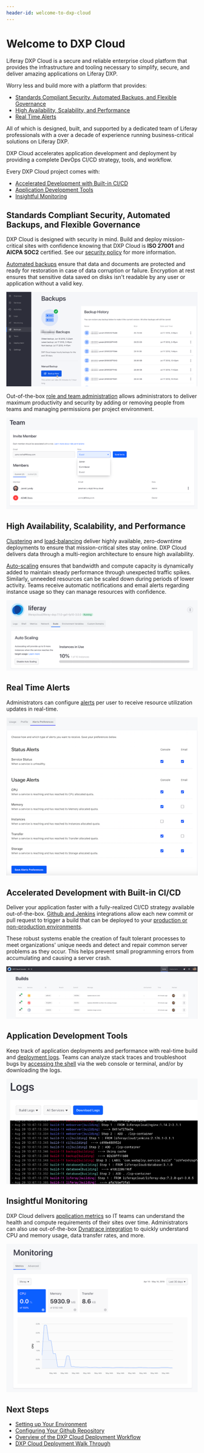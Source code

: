 ```yaml
---
header-id: welcome-to-dxp-cloud
---
```


# Welcome to DXP Cloud

Liferay DXP Cloud is a secure and reliable enterprise cloud platform that 
provides the infrastructure and tooling necessary to simplify, secure, and 
deliver amazing applications on Liferay DXP.

Worry less and build more with a platform that provides:

* [Standards Compliant Security, Automated Backups, and Flexible Governance](#standards-compliant-security-automated-backups-and-flexible-governance)
* [High Availability, Scalability, and Performance](#high-availability-scalability-and-performance)
* [Real Time Alerts](#real-time-alerts)

All of which is designed, built, and supported by a dedicated team of 
Liferay professionals with a over a decade of experience running 
business-critical solutions on Liferay DXP. 

DXP Cloud accelerates application development and deployment by providing a 
complete DevOps CI/CD strategy, tools, and workflow. 

Every DXP Cloud project comes with: 

* [Accelerated Development with Built-in CI/CD](#accelerated-development-with-built-in-cicd)
* [Application Development Tools](#application-development-tools)
* [Insightful Monitoring](#insightful-monitoring)

## Standards Compliant Security, Automated Backups, and Flexible Governance

DXP Cloud is designed with security in mind. Build and deploy mission-critical 
sites with confidence knowing that DXP Cloud is **ISO 27001** and **AICPA SOC2** 
certified. See our 
[security policy](https://www.liferay.com/documents/10182/3292406/Liferay+DXP+Cloud+Data+Security+and+Protection.pdf/78ce7065-9787-1fb2-9c7b-6d7c13f4a3e6?t=1564674972483) 
for more information. 

[Automated backups](../platform-services/backup-service.md) 
ensure that data and documents are protected and ready for restoration in case 
of data corruption or failure. Encryption at rest ensures that sensitive data 
saved on disks isn't readable by any user or application without a valid key. 

![Figure 3: DXP Cloud's backup service preserves and protects your data.](./welcome-to-dxp-cloud/images/backups.png)

Out-of-the-box 
[role and team administration](../manage-and-optimize/team-collaboration-and-access-control.md) 
allows administrators to deliver maximum productivity and security by adding or 
removing people from teams and managing permissions per project environment.

![Figure 4: Manage your project's team members, including their permissions.](./welcome-to-dxp-cloud/images/invite-member.png)

## High Availability, Scalability, and Performance

[Clustering](../using-the-liferay-dxp-service/setting-up-clustering-in-dxp-cloud.md) 
and 
[load-balancing](../infrastructure-and-operations/networking/load-balancer.md) 
deliver highly available, zero-downtime deployments to ensure that 
mission-critical sites stay online. DXP Cloud delivers data through a 
multi-region architecture to ensure high availability. 

[Auto-scaling](../manage-and-optimize/auto-scaling.md) 
ensures that bandwidth and compute capacity is dynamically added to maintain 
steady performance through unexpected traffic spikes. Similarly, unneeded resources can be 
scaled down during periods of lower activity. Teams receive automatic 
notifications and email alerts regarding instance usage so they can manage 
resources with confidence. 

![Figure 5: Auto-scale your servers to meet demand.](./welcome-to-dxp-cloud/images/auto-scaling.png)

## Real Time Alerts

Administrators can configure 
[alerts](../manage-and-optimize/real-time-alerts.md) 
per user to receive resource utilization updates in real-time.

![Figure 6: Administrators can configure real-time alerts.](./welcome-to-dxp-cloud/images/alerts-prefs-page.png)

## Accelerated Development with Built-in CI/CD

Deliver your application faster with a fully-realized CI/CD strategy available out-of-the-box. [Github and Jenkins](../build-and-deploy/continuous-integration.md) integrations allow each new commit or pull request to trigger a build that can be deployed to your [production or non-production environments](../build-and-deploy/environments.md). 

These robust systems enable the creation of fault tolerant processes 
to meet organizations' unique needs and detect and repair common server 
problems as they occur. This helps prevent small programming errors from 
accumulating and causing a server crash. 

![Figure 7: View, manage, and deploy your builds from a central location.](./welcome-to-dxp-cloud/images/builds.png)

## Application Development Tools

Keep track of application deployments and performance with real-time build and 
[deployment logs](../troubleshooting/log-management.md). Teams can analyze stack traces and troubleshoot bugs by 
[accessing the shell](../troubleshooting/shell-access.md) 
via the web console or terminal, and/or by downloading the logs. 

![Figure 8: Real-time build and deployment logs help you solve problems with your applications.](./welcome-to-dxp-cloud/images/build-logs.png)

## Insightful Monitoring

DXP Cloud delivers 
[application metrics](../manage-and-optimize/application-metrics.md) 
so IT teams can understand the health and compute requirements of their sites 
over time. Administrators can also use out-of-the-box 
[Dynatrace integration](../manage-and-optimize/application-metrics.md#advanced-application-metrics-on-production) 
to quickly understand CPU and memory usage, data transfer rates, and more. 

![Figure 9: Use a variety of metrics to keep tabs on your DXP Cloud services, including your Liferay DXP instances.](./welcome-to-dxp-cloud/images/app-metrics.png)

## Next Steps

* [Setting up Your Environment]()
* [Configuring Your Github Repository](./configuring-your-github-repository.md)
* [Overview of the DXP Cloud Deployment Workflow](./overview-of-the-dxp-cloud-deployment-workflow.md)
* [DXP Cloud Deployment Walk Through](../using-the-liferay-dxp-service/walking-through-the-deployment-life-cycle.md)
